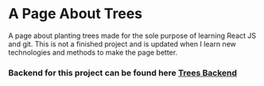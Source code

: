 # A Page About Trees
A page about planting trees made for the sole purpose of learning React JS and git.
This is not a finished project and is updated when I learn new technologies and methods to make the page better.
### Backend for this project can be found here [Trees Backend](https://github.com/ozge-dgn/trees-backend)
